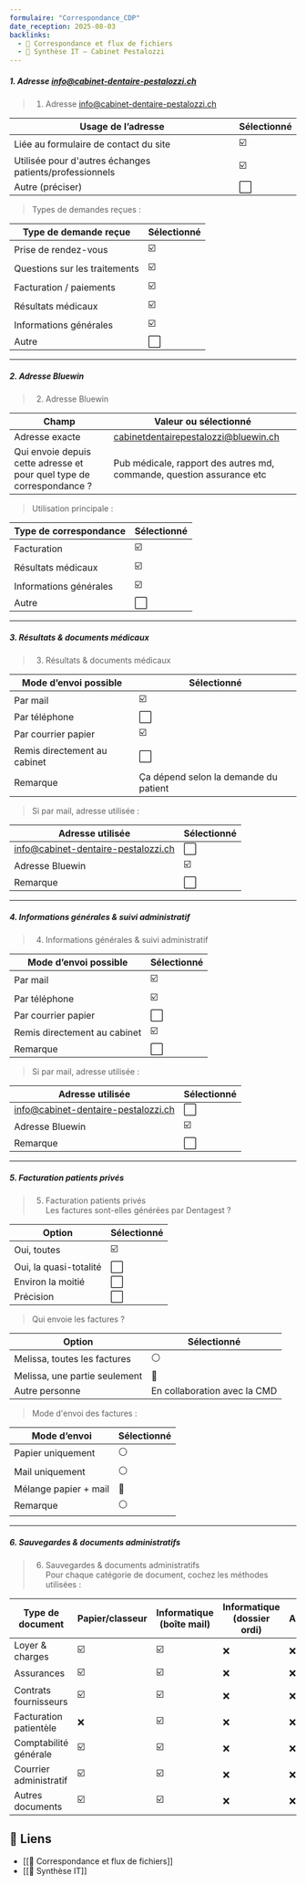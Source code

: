 ```yaml
---
formulaire: "Correspondance_CDP"
date_reception: 2025-08-03
backlinks:
  - 📁 Correspondance et flux de fichiers
  - 🧭 Synthèse IT – Cabinet Pestalozzi
---
```



##### 1. Adresse info@cabinet-dentaire-pestalozzi.ch

> 1. Adresse info@cabinet-dentaire-pestalozzi.ch

| Usage de l’adresse | Sélectionné |
|----------------------------------------------|-------------|
| Liée au formulaire de contact du site        | ☑️ |
| Utilisée pour d'autres échanges patients/professionnels | ☑️ |
| Autre (préciser)                             | ⬜ |

> Types de demandes reçues :

| Type de demande reçue           | Sélectionné |
|---------------------------------|-------------|
| Prise de rendez-vous            | ☑️ |
| Questions sur les traitements   | ☑️ |
| Facturation / paiements         | ☑️ |
| Résultats médicaux              | ☑️ |
| Informations générales          | ☑️ |
| Autre                           | ⬜ |

---

##### 2. Adresse Bluewin

> 2. Adresse Bluewin

| Champ                             | Valeur ou sélectionné |
|-----------------------------------|----------------------|
| Adresse exacte                    | cabinetdentairepestalozzi@bluewin.ch |
| Qui envoie depuis cette adresse et pour quel type de correspondance ? | Pub médicale, rapport des autres md, commande, question assurance etc |

> Utilisation principale :

| Type de correspondance   | Sélectionné |
|-------------------------|-------------|
| Facturation             | ☑️ |
| Résultats médicaux      | ☑️ |
| Informations générales  | ☑️ |
| Autre                   | ⬜ |

---

##### 3. Résultats & documents médicaux

> 3. Résultats & documents médicaux

| Mode d’envoi possible    | Sélectionné |
|-------------------------|-------------|
| Par mail                | ☑️ |
| Par téléphone           | ⬜ |
| Par courrier papier     | ☑️ |
| Remis directement au cabinet | ⬜ |
| Remarque                | Ça dépend selon la demande du patient |

> Si par mail, adresse utilisée :

| Adresse utilisée                | Sélectionné |
|---------------------------------|-------------|
| info@cabinet-dentaire-pestalozzi.ch | ⬜ |
| Adresse Bluewin                 | ☑️ |
| Remarque                        | ⬜ |

---

##### 4. Informations générales & suivi administratif

> 4. Informations générales & suivi administratif

| Mode d’envoi possible    | Sélectionné |
|-------------------------|-------------|
| Par mail                | ☑️ |
| Par téléphone           | ☑️ |
| Par courrier papier     | ⬜ |
| Remis directement au cabinet | ☑️ |
| Remarque                | ⬜ |

> Si par mail, adresse utilisée :

| Adresse utilisée                | Sélectionné |
|---------------------------------|-------------|
| info@cabinet-dentaire-pestalozzi.ch | ⬜ |
| Adresse Bluewin                 | ☑️ |
| Remarque                        | ⬜ |

---

##### 5. Facturation patients privés

> 5. Facturation patients privés  
> Les factures sont-elles générées par Dentagest ?

| Option              | Sélectionné |
|---------------------|-------------|
| Oui, toutes         | ☑️ |
| Oui, la quasi-totalité | ⬜ |
| Environ la moitié   | ⬜ |
| Précision           | ⬜ |

> Qui envoie les factures ?

| Option                              | Sélectionné |
|--------------------------------------|-------------|
| Melissa, toutes les factures         | ⚪ |
| Melissa, une partie seulement        | 🔘 |
| Autre personne                      | En collaboration avec la CMD |

> Mode d'envoi des factures :

| Mode d’envoi           | Sélectionné |
|------------------------|-------------|
| Papier uniquement      | ⚪ |
| Mail uniquement        | ⚪ |
| Mélange papier + mail  | 🔘 |
| Remarque               | ⚪ |

---

##### 6. Sauvegardes & documents administratifs

> 6. Sauvegardes & documents administratifs  
> Pour chaque catégorie de document, cochez les méthodes utilisées :

| Type de document       | Papier/classeur | Informatique (boîte mail) | Informatique (dossier ordi) | Autre |
| ---------------------- | --------------- | ------------------------- | --------------------------- | ----- |
| Loyer & charges        | ☑️               | ☑️                         | ❌                           | ❌     |
| Assurances             | ☑️               | ☑️                         | ❌                           | ❌     |
| Contrats fournisseurs  | ☑️               | ☑️                         | ❌                           | ❌     |
| Facturation patientèle | ❌               | ☑️                         | ❌                           | ❌     |
| Comptabilité générale  | ☑️               | ☑️                         | ❌                           | ❌     |
| Courrier administratif | ☑️               | ☑️                         | ❌                           | ❌     |
| Autres documents       | ☑️               | ☑️                         | ❌                           | ❌     |

## 🔗 Liens
- [[📁 Correspondance et flux de fichiers]]
- [[🧭 Synthèse IT]]
